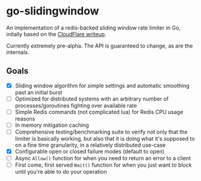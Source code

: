 # go-slidingwindow

An implementation of a redis-backed sliding window rate limiter in Go, initally based on the [CloudFlare writeup](https://blog.cloudflare.com/counting-things-a-lot-of-different-things/).

Currently extremely pre-alpha. The API is guaranteed to change, as are the internals.

## Goals

- [x] Sliding window algorithm for simple settings and automatic smoothing past an initial burst
- [ ] Optimized for distributed systems with an arbitrary number of processes/goroutines fighting over available rate
- [ ] Simple Redis commands (not complicated lua) for Redis CPU usage reasons
- [ ] In memory mitigation caching
- [ ] Comprehensive testing/benchmarking suite to verify not only that the limiter is basically working, but also that it is doing what it's supposed to on a fine time granularity, in a relatively distributed use-case
- [x] Configurable open or closed failure modes (default to open)
- [ ] Async `Allow()` function for when you need to return an error to a client
- [ ] First come, first served `Wait()` function for when you just want to block until you're able to do your operation
